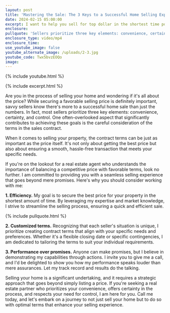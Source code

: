 ```yaml
---
layout: post
title: 'Mastering the Sale: The 3 Keys to a Successful Home Selling Experience'
date: 2024-02-15 05:00:00
excerpt: I want to help you sell for top dollar in the shortest time possible.
enclosure:
pullquote: 'Sellers prioritize three key elements: convenience, certainty, and control.'
enclosure_type: video/mp4
enclosure_time:
use_youtube_image: false
youtube_alternate_image: /uploads/2-3.jpg
youtube_code: Twx5bvzEOQo
image:
---
```

{% include youtube.html %}

{% include excerpt.html %}

Are you in the process of selling your home and wondering if it's all about the price? While securing a favorable selling price is definitely important, savvy sellers know there's more to a successful home sale than just the numbers. In fact, most sellers prioritize three key elements: convenience, certainty, and control. One often-overlooked aspect that significantly contributes to achieving these goals is the careful consideration of the terms in the sales contract.

When it comes to selling your property, the contract terms can be just as important as the price itself. It's not only about getting the best price but also about ensuring a smooth, hassle-free transaction that meets your specific needs.

If you're on the lookout for a real estate agent who understands the importance of balancing a competitive price with favorable terms, look no further. I am committed to providing you with a seamless selling experience that goes beyond mere promises. Here's why you should consider working with me:

**1\. Efficiency.** My goal is to secure the best price for your property in the shortest amount of time. By leveraging my expertise and market knowledge, I strive to streamline the selling process, ensuring a quick and efficient sale.

{% include pullquote.html %}

**2\. Customized terms.** Recognizing that each seller's situation is unique, I prioritize creating contract terms that align with your specific needs and preferences. Whether it's a flexible closing date or specific contingencies, I am dedicated to tailoring the terms to suit your individual requirements.

**3\. Performance over promises.** Anyone can make promises, but I believe in demonstrating my capabilities through actions. I invite you to give me a call, and I'd be delighted to show you how my performance speaks louder than mere assurances. Let my track record and results do the talking.

Selling your home is a significant undertaking, and it requires a strategic approach that goes beyond simply listing a price. If you're seeking a real estate partner who prioritizes your convenience, offers certainty in the process, and respects your need for control, I am here for you. Call me today, and let's embark on a journey to not just sell your home but to do so with optimal terms that enhance your selling experience.